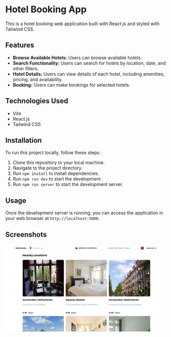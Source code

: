 
# Hotel Booking App

This is a hotel booking web application built with React.js and styled with Tailwind CSS.

## Features

- **Browse Available Hotels:** Users can browse available hotels.
- **Search Functionality:** Users can search for hotels by location, date, and other filters.
- **Hotel Details:** Users can view details of each hotel, including amenities, pricing, and availability.
- **Booking:** Users can make bookings for selected hotels.

## Technologies Used

- Vite
- React.js
- Tailwind CSS

## Installation

To run this project locally, follow these steps:

1. Clone this repository to your local machine.
2. Navigate to the project directory.
3. Run `npm install` to install dependencies.
4. Run `npm run dev` to start the development .
5. Run `npm run server` to start the development server.

## Usage

Once the development server is running, you can access the application in your web browser at `http://localhost:5000`.


## Screenshots

![Screenshot](Booking%20Hotel%20App.jpg) 
